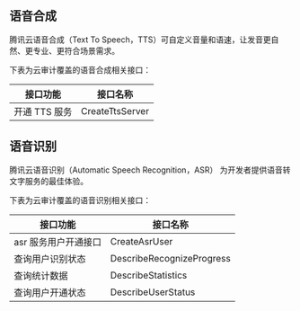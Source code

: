## 语音合成
腾讯云语音合成（Text To Speech，TTS）可自定义音量和语速，让发音更自然、更专业、更符合场景需求。

下表为云审计覆盖的语音合成相关接口：

| 接口功能	| 接口名称              |
|-------------|---------------------------|
| 开通 TTS 服务 | CreateTtsServer             |


## 语音识别
腾讯云语音识别（Automatic Speech Recognition，ASR） 为开发者提供语音转文字服务的最佳体验。

下表为云审计覆盖的语音识别相关接口：

| 接口功能	| 接口名称              |
|-------------|---------------------------|
| asr 服务用户开通接口 | CreateAsrUser             |
| 查询用户识别状态    | DescribeRecognizeProgress |
| 查询统计数据      | DescribeStatistics        |
| 查询用户开通状态    | DescribeUserStatus        |

